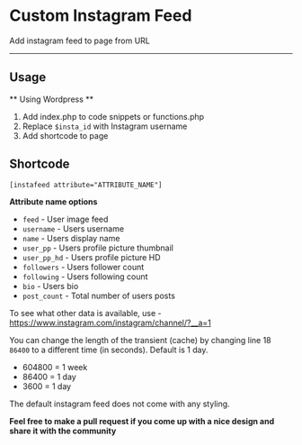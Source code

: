 # Custom Instagram Feed
Add instagram feed to page from URL

---

## Usage

** Using Wordpress **
1. Add index.php to code snippets or functions.php
2. Replace `$insta_id` with Instagram username
3. Add shortcode to page

## Shortcode 

``` [instafeed attribute="ATTRIBUTE_NAME"] ```

**Attribute name options**
* `feed` - User image feed
* `username` - Users username
* `name` - Users display name
* `user_pp` - Users profile picture thumbnail
* `user_pp_hd` - Users profile picture HD
* `followers` - Users follower count
* `following` - Users following count
* `bio` - Users bio
* `post_count` - Total number of users posts

To see what other data is available, use - https://www.instagram.com/instagram/channel/?__a=1 

You can change the length of the transient (cache) by changing line 18 `86400` to a different time (in seconds). Default is 1 day.

* 604800 = 1 week
* 86400 = 1 day
* 3600 = 1 day

The default instagram feed does not come with any styling.

**Feel free to make a pull request if you come up with a nice design and share it with the community**
